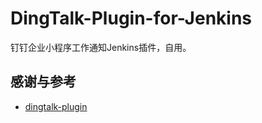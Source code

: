 # DingTalk-Plugin-for-Jenkins
钉钉企业小程序工作通知Jenkins插件，自用。

## 感谢与参考
* [dingtalk-plugin](https://github.com/jenkinsci/dingtalk-plugin)
